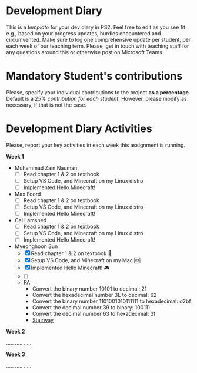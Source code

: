 # Development Diary
This is a *template* for your dev diary in PS2.
Feel free to edit as you see fit e.g., based on your progress updates, hurdles encountered and circumvented.
Make sure to log one comprehensive update per student, per each week of our teaching term.
Please, get in touch with teaching staff for any questions around this or otherwise post on Microsoft Teams.

# Mandatory Student's contributions
Please, specify your individual contributions to the project **as a percentage**. 
Default is a *25% contribution for each student*. However, please modify as necessary, if that is not the case.

# Development Diary Activities
Please, report your key activities in each week this assignment is running.  

**Week 1**
* Muhammad Zain Nauman
    - [ ] Read chapter 1 & 2 on textbook
    - [ ] Setup VS Code, and Minecraft on my Linux distro
    - [ ] Implemented Hello Minecraft!
* Max Foord
    - [ ] Read chapter 1 & 2 on textbook
    - [ ] Setup VS Code, and Minecraft on my Linux distro
    - [ ] Implemented Hello Minecraft!
* Cal Lamshed
    - [ ] Read chapter 1 & 2 on textbook
    - [ ] Setup VS Code, and Minecraft on my Linux distro
    - [ ] Implemented Hello Minecraft!
* Myeonghoon Sun
    - [x] Read chapter 1 & 2 on textbook 📖
    - [x] Setup VS Code, and Minecraft on my Mac 🆚
    - [x] Implemented Hello Minecraft! 🎮
    - [ ] <!-- Built a foundation generator -->
    
    * PA
      - Convert the binary number 10101 to decimal: 21
      - Convert the hexadecimal number 3E to decimal: 62
      - Convert the binary number 1101001010111111 to hexadecimal: d2bf
      - Convert the decimal number 39 to binary: 100111
      - Convert the decimal number 63 to hexadecimal: 3f
      - [Stairway](https://github.com/rmit-computing-technologies/cosc2804-2150-assignment-1-team-26-ps2-cosc2804/blob/main/Myeonghoon%20Sun's%20PAs/staircase.py)    

**Week 2**

.....
.....
.....

**Week 3**

.....
.....
.....
